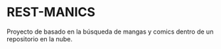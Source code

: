 # REST-MANICS
Proyecto de basado en la búsqueda de mangas y comics dentro de un repositorio en la nube.
